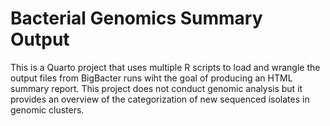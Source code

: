 # Bacterial Genomics Summary Output

This is a Quarto project that uses multiple R scripts to load and wrangle the output files from BigBacter runs wiht the goal of producing an HTML summary report.
This project does not conduct genomic analysis but it provides an overview of the categorization of new sequenced isolates in genomic clusters.
